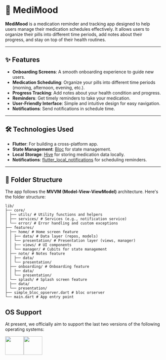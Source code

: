 # 📱 MediMood

**MediMood** is a medication reminder and tracking app designed to help users manage their medication schedules effectively. It allows users to organize their pills into different time periods, add notes about their progress, and stay on top of their health routines.

---

## ✨ Features
- **Onboarding Screens**: A smooth onboarding experience to guide new users.
- **Medication Scheduling**: Organize your pills into different time periods (morning, afternoon, evening, etc.).
- **Progress Tracking**: Add notes about your health condition and progress.
- **Reminders**: Get timely reminders to take your medication.
- **User-Friendly Interface**: Simple and intuitive design for easy navigation.
- **Notifications**: Send notifications in schedule time.

---

## 🛠 Technologies Used
- **Flutter**: For building a cross-platform app.
- **State Management**: [Bloc](https://pub.dev/packages/flutter_bloc) for state management.
- **Local Storage**: [Hive](https://pub.dev/packages/hive) for storing medication data locally.
- **Notifications**: [flutter_local_notifications](https://pub.dev/packages/flutter_local_notifications) for scheduling reminders.

---

## 📁 Folder Structure
The app follows the **MVVM (Model-View-ViewModel)** architecture. Here's the folder structure:
```
lib/
├── core/
│ ├── utils/ # Utility functions and helpers
│ ├── services/ # Services (e.g., notification service)
│ └── error/ # Error handling and custom exceptions
├── features/
│ ├── home/ # Home screen feature
│ │ ├── data/ # Data layer (repos, models)
│ │ └── presentation/ # Presentation layer (views, manager)
│ │ ├── views/ # UI components
│ │ └── manager/ # Cubits for state management
│ ├── note/ # Notes feature
│ │ ├── data/
│ │ └── presentation/
│ ├── onboarding/ # Onboarding feature
│ │ ├── data/
│ │ └── presentation/
│ └── splash/ # Splash screen feature
│ ├── data/
│ └── presentation/
├── simple_bloc_opserver.dart # bloc orserver
└── main.dart # App entry point
```
## OS Support

At present, we officially aim to support the last two versions of the following operating systems:

[<img src="https://raw.githubusercontent.com/creativetimofficial/ct-material-kit-pro-react-native/master/assets/android-logo.png" width="60" height="60" />](https://www.creative-tim.com/product/now-ui-pro-react-native)[<img src="https://raw.githubusercontent.com/creativetimofficial/ct-material-kit-pro-react-native/master/assets/apple-logo.png" width="60" height="60" />](https://www.creative-tim.com/product/now-ui-pro-react-native)

